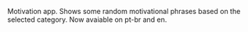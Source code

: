 Motivation app. Shows some random motivational phrases based on the selected category. Now avaiable on pt-br and en.
